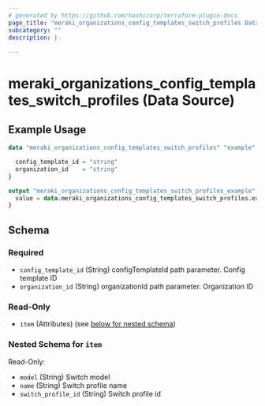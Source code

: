 ```yaml
---
# generated by https://github.com/hashicorp/terraform-plugin-docs
page_title: "meraki_organizations_config_templates_switch_profiles Data Source - terraform-provider-meraki"
subcategory: ""
description: |-
  
---
```


# meraki_organizations_config_templates_switch_profiles (Data Source)



## Example Usage

```terraform
data "meraki_organizations_config_templates_switch_profiles" "example" {

  config_template_id = "string"
  organization_id    = "string"
}

output "meraki_organizations_config_templates_switch_profiles_example" {
  value = data.meraki_organizations_config_templates_switch_profiles.example.item
}
```

<!-- schema generated by tfplugindocs -->
## Schema

### Required

- `config_template_id` (String) configTemplateId path parameter. Config template ID
- `organization_id` (String) organizationId path parameter. Organization ID

### Read-Only

- `item` (Attributes) (see [below for nested schema](#nestedatt--item))

<a id="nestedatt--item"></a>
### Nested Schema for `item`

Read-Only:

- `model` (String) Switch model
- `name` (String) Switch profile name
- `switch_profile_id` (String) Switch profile id
